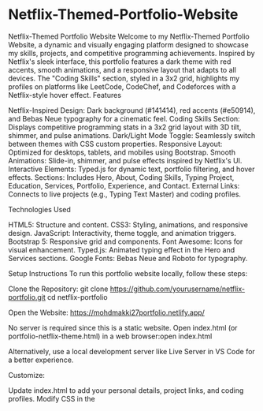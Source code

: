 # Netflix-Themed-Portfolio-Website
Netflix-Themed Portfolio Website
Welcome to my Netflix-Themed Portfolio Website, a dynamic and visually engaging platform designed to showcase my skills, projects, and competitive programming achievements. Inspired by Netflix's sleek interface, this portfolio features a dark theme with red accents, smooth animations, and a responsive layout that adapts to all devices. The "Coding Skills" section, styled in a 3x2 grid, highlights my profiles on platforms like LeetCode, CodeChef, and Codeforces with a Netflix-style hover effect.
Features

Netflix-Inspired Design: Dark background (#141414), red accents (#e50914), and Bebas Neue typography for a cinematic feel.
Coding Skills Section: Displays competitive programming stats in a 3x2 grid layout with 3D tilt, shimmer, and pulse animations.
Dark/Light Mode Toggle: Seamlessly switch between themes with CSS custom properties.
Responsive Layout: Optimized for desktops, tablets, and mobiles using Bootstrap.
Smooth Animations: Slide-in, shimmer, and pulse effects inspired by Netflix's UI.
Interactive Elements: Typed.js for dynamic text, portfolio filtering, and hover effects.
Sections: Includes Hero, About, Coding Skills, Typing Project, Education, Services, Portfolio, Experience, and Contact.
External Links: Connects to live projects (e.g., Typing Text Master) and coding profiles.

Technologies Used

HTML5: Structure and content.
CSS3: Styling, animations, and responsive design.
JavaScript: Interactivity, theme toggle, and animation triggers.
Bootstrap 5: Responsive grid and components.
Font Awesome: Icons for visual enhancement.
Typed.js: Animated typing effect in the Hero and Services sections.
Google Fonts: Bebas Neue and Roboto for typography.

Setup Instructions
To run this portfolio website locally, follow these steps:

Clone the Repository:
git clone https://github.com/yourusername/netflix-portfolio.git
cd netflix-portfolio

Open the Website: https://mohdmakki27portfolio.netlify.app/

No server is required since this is a static website.
Open index.html (or portfolio-netflix-theme.html) in a web browser:open index.html

Alternatively, use a local development server like Live Server in VS Code for a better experience.

Customize:

Update index.html to add your personal details, project links, and coding profiles.
Modify CSS in the <style> section or add external stylesheets for custom styling.
Replace placeholder images (e.g., images/Photo.jpg, images/IMG_0015 2.png) with your own.

Deploy (Optional):

Host on platforms like GitHub Pages, Netlify, or Vercel.
For GitHub Pages:
Push the repo to a gh-pages branch.
Enable GitHub Pages in the repo settings under "Pages."

Usage

Navigation: Use the fixed navbar to jump to sections like About, Coding Skills, or Contact.
Theme Toggle: Click the moon/sun icon in the navbar to switch between dark and light modes.
Coding Skills: Hover over the 3x2 grid cards to see Netflix-style animations and click "View Profile" to visit coding platforms.
Portfolio: Filter projects by category and hover for details.
Contact: Fill out the form (requires backend integration for functionality) or use provided contact links.

Screenshots
Add screenshots here to showcase the website's design, e.g., the Hero section, Coding Skills grid, or dark/light modes. You can capture these from your browser and upload them to the screenshots/ folder in the repo.
Example placeholders:

screenshots/hero-dark.png
screenshots/coding-skills-grid.png
screenshots/light-mode.png

License
This project is licensed under the MIT License - see the LICENSE file for details.
Contact
Feel free to reach out for feedback, collaboration, or questions:

Email: mohdmakki27@gmail.com
GitHub: https://github.com/MohdMakki?tab=repositories
LinkedIn: https://www.linkedin.com/in/mohd-makki-a3a886223/

Built with ❤️ by MOHD MAKKI
